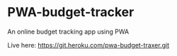 # PWA-budget-tracker
An online budget tracking app using PWA 

Live here: https://git.heroku.com/pwa-budget-traxer.git